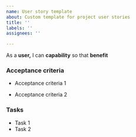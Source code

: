 ```yaml
---
name: User story template
about: Custom template for project user stories
title: ''
labels: ''
assignees: ''

---
```


As a **user,** I can **capability** so that **benefit**

### Acceptance criteria

- Acceptance criteria 1

- Acceptance criteria 2


### Tasks

- Task 1
- Task 2
